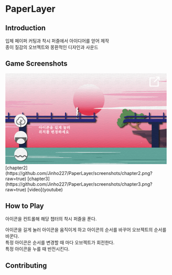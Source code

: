 # PaperLayer

## Introduction
입체 페이퍼 커팅과 착시 퍼즐에서 아이디어를 얻어 제작       
종이 질감의 오브젝트와 몽환적인 디자인과 사운드

## Game Screenshots
<img src="./screenshots/chapter1.png">
[chapter2](https://github.com/Jinho227/PaperLayer/screenshots/chapter2.png?raw=true)
[chapter3](https://github.com/Jinho227/PaperLayer/screenshots/chapter3.png?raw=true)
[video](youtube)

## How to Play
아이콘을 컨트롤해 해당 챕터의 착시 퍼즐을 푼다.  
  
아이콘을 길게 눌러 아이콘을 움직이게 하고 아이콘의 순서를 바꾸어 오브젝트의 순서를 바꾼다.  
특정 아이콘은 순서를 변경할 때 마다 오브젝트가 회전한다.  
특정 아이콘을 누를 때 반전시킨다.

## Contributing


